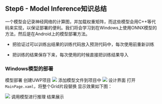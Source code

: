 ## Step6 - Model Inference知识总结
一个模型会记录神经网络的计算图，并加载权重矩阵，而这些模型会用C++等代码来实现，以保证部署的便利。我们将会学习到在Windows上使用ONNX模型的方法，然后是在Android上的模型部署方法。
- 把验证过可以训练出结果的训练代码放入预测代码中，每次使用前重新训练

- 把训练的结果保存下来，每次使用的时候直接把训练结果导入

### Windows模型的部署
模型部署
创建UWP项目
<img src="C:/Users/Pangzi/Desktop/Mark/6/image/createuwp.png" ch="500" />
添加模型文件到项目中
<img src="C:/Users/Pangzi/Desktop/Mark/6/image/addmodel2.png" />
设计界面
打开`MainPage.xaml`，将整个Grid片段替换
显示效果如下图：

<img src="../Images/13/uiuwp.png" ch="500" />
调用模型进行推理
结果展示